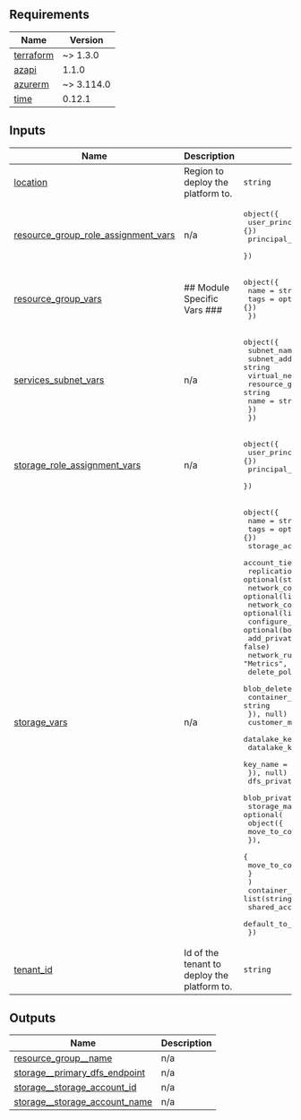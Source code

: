 <!-- BEGIN_TF_DOCS -->
## Requirements

| Name | Version |
|------|---------|
| <a name="requirement_terraform"></a> [terraform](#requirement\_terraform) | ~> 1.3.0 |
| <a name="requirement_azapi"></a> [azapi](#requirement\_azapi) | 1.1.0 |
| <a name="requirement_azurerm"></a> [azurerm](#requirement\_azurerm) | ~> 3.114.0 |
| <a name="requirement_time"></a> [time](#requirement\_time) | 0.12.1 |

## Inputs

| Name | Description | Type | Default | Required |
|------|-------------|------|---------|:--------:|
| <a name="input_location"></a> [location](#input\_location) | Region to deploy the platform to. | `string` | `"West Europe"` | no |
| <a name="input_resource_group_role_assignment_vars"></a> [resource\_group\_role\_assignment\_vars](#input\_resource\_group\_role\_assignment\_vars) | n/a | <pre>object({<br>    user_principal_roles = optional(map(list(string)), {})<br>    principal_id_roles   = optional(map(list(string)), {})<br>  })</pre> | `null` | no |
| <a name="input_resource_group_vars"></a> [resource\_group\_vars](#input\_resource\_group\_vars) | ## Module Specific Vars ### | <pre>object({<br>    name = string<br>    tags = optional(map(string), {})<br>  })</pre> | n/a | yes |
| <a name="input_services_subnet_vars"></a> [services\_subnet\_vars](#input\_services\_subnet\_vars) | n/a | <pre>object({<br>    subnet_name           = string<br>    subnet_address_prefix = string<br>    virtual_network_data = object({<br>      resource_group_name = string<br>      name                = string<br>    })<br>  })</pre> | n/a | yes |
| <a name="input_storage_role_assignment_vars"></a> [storage\_role\_assignment\_vars](#input\_storage\_role\_assignment\_vars) | n/a | <pre>object({<br>    user_principal_roles = optional(map(list(string)), {})<br>    principal_id_roles   = optional(map(list(string)), {})<br>  })</pre> | `null` | no |
| <a name="input_storage_vars"></a> [storage\_vars](#input\_storage\_vars) | n/a | <pre>object({<br>    name                               = string<br>    tags                               = optional(map(string), {})<br>    storage_account_extra_tags         = optional(map(string), {})<br>    account_tier                       = optional(string, "Standard")<br>    replication_type                   = optional(string, "ZRS")<br>    network_control_allowed_subnet_ids = optional(list(string), null)<br>    network_control_allowed_ip_rules   = optional(list(string), null)<br>    configure_default_network_rules    = optional(bool, true)<br>    add_private_link_access            = optional(bool, false)<br>    network_rules_bypasses             = optional(list(string), ["Logging", "Metrics", "AzureServices"])<br>    delete_policy = optional(object({<br>      blob_delete_retention      = string<br>      container_delete_retention = string<br>    }), null)<br>    customer_managed_key = optional(object({<br>      datalake_key_vault_id   = string<br>      datalake_key_vault_name = string<br>      key_name                = string<br>    }), null)<br>    dfs_private_endpoint_ip  = string<br>    blob_private_endpoint_ip = string<br>    storage_management_policy = optional(<br>      object({<br>        move_to_cool_after_days = number<br>      }),<br>      {<br>        move_to_cool_after_days = 304<br>      }<br>    )<br>    container_names                 = list(string)<br>    shared_access_key_enabled       = optional(bool, false)<br>    default_to_oauth_authentication = optional(bool, true)<br>  })</pre> | n/a | yes |
| <a name="input_tenant_id"></a> [tenant\_id](#input\_tenant\_id) | Id of the tenant to deploy the platform to. | `string` | n/a | yes |

## Outputs

| Name | Description |
|------|-------------|
| <a name="output_resource_group__name"></a> [resource\_group\_\_name](#output\_resource\_group\_\_name) | n/a |
| <a name="output_storage__primary_dfs_endpoint"></a> [storage\_\_primary\_dfs\_endpoint](#output\_storage\_\_primary\_dfs\_endpoint) | n/a |
| <a name="output_storage__storage_account_id"></a> [storage\_\_storage\_account\_id](#output\_storage\_\_storage\_account\_id) | n/a |
| <a name="output_storage__storage_account_name"></a> [storage\_\_storage\_account\_name](#output\_storage\_\_storage\_account\_name) | n/a |
<!-- END_TF_DOCS -->